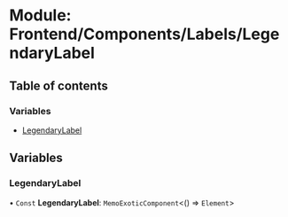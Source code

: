 # Module: Frontend/Components/Labels/LegendaryLabel

## Table of contents

### Variables

- [LegendaryLabel](Frontend_Components_Labels_LegendaryLabel.md#legendarylabel)

## Variables

### LegendaryLabel

• `Const` **LegendaryLabel**: `MemoExoticComponent`<() => `Element`\>
